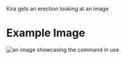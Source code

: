 Kira gets an erection looking at an image

# Example Image

![an image showcasing the command in use](/static/images/commands/heavensdoor/heavens%20door%20erection.png)